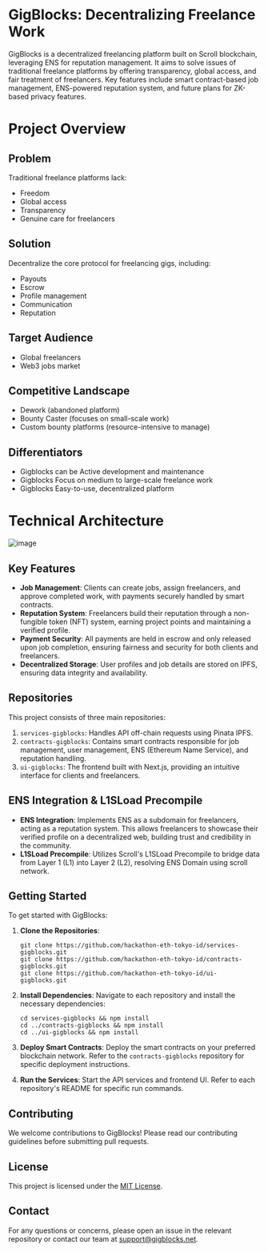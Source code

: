 # GigBlocks: Decentralizing Freelance Work

GigBlocks is a decentralized freelancing platform built on Scroll blockchain, leveraging ENS for reputation management. It aims to solve issues of traditional freelance platforms by offering transparency, global access, and fair treatment of freelancers. Key features include smart contract-based job management, ENS-powered reputation system, and future plans for ZK-based privacy features.

# Project Overview

## Problem

Traditional freelance platforms lack:

- Freedom
- Global access
- Transparency
- Genuine care for freelancers

## Solution

Decentralize the core protocol for freelancing gigs, including:

- Payouts
- Escrow
- Profile management
- Communication
- Reputation

## Target Audience

- Global freelancers
- Web3 jobs market

## Competitive Landscape
- Dework (abandoned platform)
- Bounty Caster (focuses on small-scale work)
- Custom bounty platforms (resource-intensive to manage)

## Differentiators 
- Gigblocks can be Active development and maintenance
- Gigblocks Focus on medium to large-scale freelance work
- Gigblocks Easy-to-use, decentralized platform

# Technical Architecture

![image](https://github.com/user-attachments/assets/f37a0e91-9105-4e80-a90f-660740b01d95)


## Key Features

- **Job Management**: Clients can create jobs, assign freelancers, and approve completed work, with payments securely handled by smart contracts.
- **Reputation System**: Freelancers build their reputation through a non-fungible token (NFT) system, earning project points and maintaining a verified profile.
- **Payment Security**: All payments are held in escrow and only released upon job completion, ensuring fairness and security for both clients and freelancers.
- **Decentralized Storage**: User profiles and job details are stored on IPFS, ensuring data integrity and availability.

## Repositories

This project consists of three main repositories:

1. `services-gigblocks`: Handles API off-chain requests using Pinata IPFS.
2. `contracts-gigblocks`: Contains smart contracts responsible for job management, user management, ENS (Ethereum Name Service), and reputation handling.
3. `ui-gigblocks`: The frontend built with Next.js, providing an intuitive interface for clients and freelancers.

## ENS Integration & L1SLoad Precompile

- **ENS Integration**: Implements ENS as a subdomain for freelancers, acting as a reputation system. This allows freelancers to showcase their verified profile on a decentralized web, building trust and credibility in the community.
- **L1SLoad Precompile**: Utilizes Scroll's L1SLoad Precompile to bridge data from Layer 1 (L1) into Layer 2 (L2), resolving ENS Domain using scroll network.

## Getting Started

To get started with GigBlocks:

1. **Clone the Repositories**:
   ```
   git clone https://github.com/hackathon-eth-tokyo-id/services-gigblocks.git
   git clone https://github.com/hackathon-eth-tokyo-id/contracts-gigblocks.git
   git clone https://github.com/hackathon-eth-tokyo-id/ui-gigblocks.git
   ```

2. **Install Dependencies**:
   Navigate to each repository and install the necessary dependencies:
   ```
   cd services-gigblocks && npm install
   cd ../contracts-gigblocks && npm install
   cd ../ui-gigblocks && npm install
   ```

3. **Deploy Smart Contracts**:
   Deploy the smart contracts on your preferred blockchain network. Refer to the `contracts-gigblocks` repository for specific deployment instructions.

4. **Run the Services**:
   Start the API services and frontend UI. Refer to each repository's README for specific run commands.

## Contributing

We welcome contributions to GigBlocks! Please read our contributing guidelines before submitting pull requests.

## License

This project is licensed under the [MIT License](LICENSE).

## Contact

For any questions or concerns, please open an issue in the relevant repository or contact our team at support@gigblocks.net.
